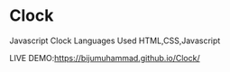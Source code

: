 # Clock
Javascript Clock
Languages Used
HTML,CSS,Javascript

LIVE DEMO:https://bijumuhammad.github.io/Clock/
